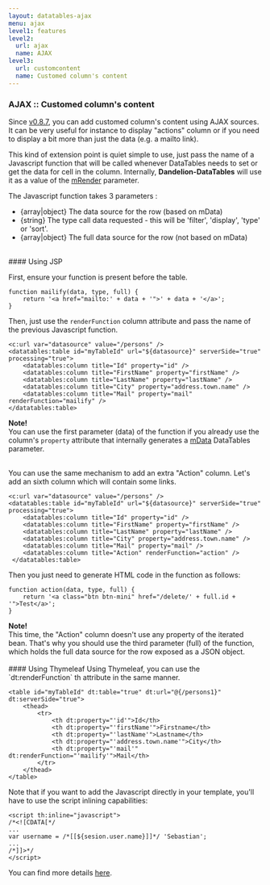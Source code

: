```yaml
---
layout: datatables-ajax
menu: ajax
level1: features
level2:
  url: ajax
  name: AJAX
level3:
  url: customcontent
  name: Customed column's content
---
```


### AJAX :: Customed column's content

Since [v0.8.7](/datatables/changelog.html), you can add customed column\'s content using AJAX sources. It can be very useful for instance to display "actions" column or if you need to display a bit more than just the data (e.g. a mailto link).

This kind of extension point is quiet simple to use, just pass the name of a Javascript function that will be called whenever DataTables needs to set or get the data for cell in the column. Internally, **Dandelion-DataTables** will use it as a value of the [mRender](http://datatables.net/ref#mrender) parameter.

The Javascript function takes 3 parameters :

 * {array|object} The data source for the row (based on mData)
 * {string} The type call data requested - this will be 'filter', 'display', 'type' or 'sort'.
 * {array|object} The full data source for the row (not based on mData)

<br />      
#### Using JSP

First, ensure your function is present before the table.

	function mailify(data, type, full) {
		return '<a href="mailto:' + data + '">' + data + '</a>';
	}

Then, just use the `renderFunction` column attribute and pass the name of the previous Javascript function.

    <c:url var="datasource" value="/persons" />
	<datatables:table id="myTableId" url="${datasource}" serverSide="true" processing="true">
        <datatables:column title="Id" property="id" />
        <datatables:column title="FirstName" property="firstName" />
        <datatables:column title="LastName" property="lastName" />
        <datatables:column title="City" property="address.town.name" />
        <datatables:column title="Mail" property="mail" renderFunction="mailify" />
    </datatables:table>

<div class="alert alert-info">
  <strong>Note!</strong>
  <br />
  You can use the first parameter (data) of the function if you already use the column's <code>property</code> attribute that internally generates a <a href="http://datatables.net/ref#mdata">mData</a> DataTables parameter.
</div>
<br />

You can use the same mechanism to add an extra "Action" column.
Let's add an sixth column which will contain some links.

    <c:url var="datasource" value="/persons" />
    <datatables:table id="myTableId" url="${datasource}" serverSide="true" processing="true">
        <datatables:column title="Id" property="id" />
        <datatables:column title="FirstName" property="firstName" />
        <datatables:column title="LastName" property="lastName" />
        <datatables:column title="City" property="address.town.name" />
        <datatables:column title="Mail" property="mail" />
        <datatables:column title="Action" renderFunction="action" />
     </datatables:table>

Then you just need to generate HTML code in the function as follows:

	function action(data, type, full) {
		return '<a class="btn btn-mini" href="/delete/' + full.id + '">Test</a>';
	}


<div class="alert alert-info">
  <strong>Note!</strong>
  <br />
  This time, the "Action" column doesn't use any property of the iterated bean. That's why you should use the third parameter (full) of the function, which holds the full data source for the row exposed as a JSON object.
</div>

<br />
#### Using Thymeleaf
Using Thymeleaf, you can use the `dt:renderFunction` th attribute in the same manner.

    <table id="myTableId" dt:table="true" dt:url="@{/persons1}" dt:serverSide="true">
        <thead>
            <tr>
                <th dt:property="'id'">Id</th>
                <th dt:property="'firstName'">Firstname</th>
                <th dt:property="'lastName'">Lastname</th>
                <th dt:property="'address.town.name'">City</th>
                <th dt:property="'mail'" dt:renderFunction="'mailify'">Mail</th>
            </tr>
        </thead>
    </table>
            
Note that if you want to add the Javascript directly in your template, you'll have to use the script inlining capabilities:

    <script th:inline="javascript">
    /*<![CDATA[*/
    ...
    var username = /*[[${sesion.user.name}]]*/ 'Sebastian';
    ...
    /*]]>*/
    </script>

You can find more details [here](http://www.thymeleaf.org/doc/Tutorial%20-%20Using%20Thymeleaf%2020120517.pdf).
